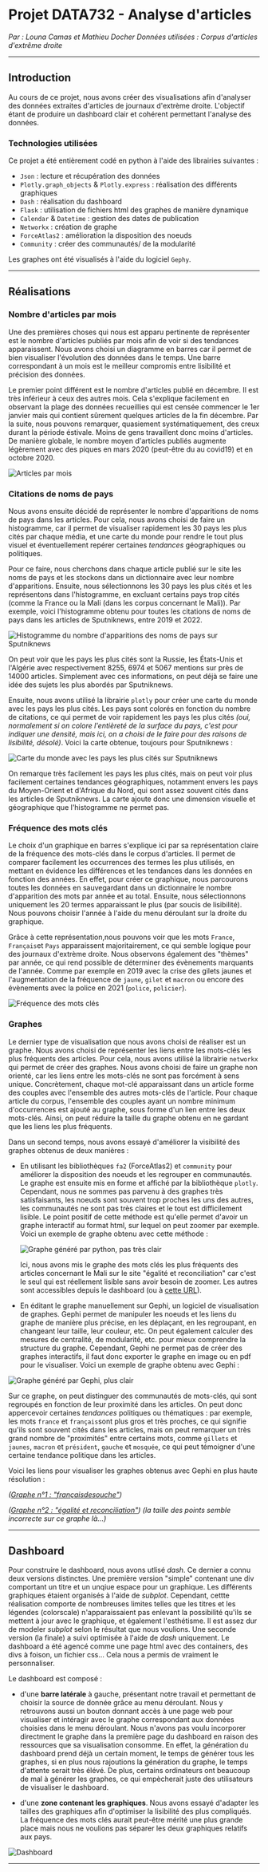 # **Projet DATA732 - Analyse d'articles**

*Par : Louna Camas et Mathieu Docher*
*Données utilisées : Corpus d'articles d'extrême droite* 

---

## Introduction 

Au cours de ce projet, nous avons créer des visualisations afin d'analyser des données extraites d'articles de journaux d'extrème droite. L'objectif étant de produire un dashboard clair et cohérent permettant l'analyse des données.

### Technologies utilisées

Ce projet a été entièrement codé en python à l'aide des librairies suivantes :
- `Json` : lecture et récupération des données
- `Plotly.graph_objects` & `Plotly.express` : réalisation des différents graphiques
- `Dash` : réalisation du dashboard
- `Flask` : utilisation de fichiers html des graphes de manière dynamique
- `Calendar` & `Datetime` : gestion des dates de publication
- `Networkx` : création de graphe
- `ForceAtlas2` : amélioration la disposition des noeuds
- `Community` : créer des communautés/ de la modularité


Les graphes ont été visualisés à l'aide du logiciel `Gephy`.

---

## Réalisations

### Nombre d'articles par mois

Une des premières choses qui nous est apparu pertinente de représenter est le nombre d'articles publiés par mois afin de voir si des tendances apparaissent. Nous avons choisi un diagramme en barres car il permet de bien visualiser l'évolution des données dans le temps. Une barre correspondant à un mois est le meilleur compromis entre lisibilité et précision des données.

Le premier point différent est le nombre d'articles publié en décembre. Il est très inférieur à ceux des autres mois. Cela s'explique facilement en observant la plage des données recueillies qui est censée commencer le 1er janvier mais qui contient sûrement quelques articles de la fin décembre.
Par la suite, nous pouvons remarquer, quasiement systématiquement, des creux durant la période éstivale. Moins de gens travaillent donc moins d'articles.
De manière globale, le nombre moyen d'articles publiés augmente légèrement avec des piques en mars 2020 (peut-être du au covid19) et en octobre 2020.

![Articles par mois](pictures/articles_per_month.png) 

### Citations de noms de pays

Nous avons ensuite décidé de représenter le nombre d'apparitions de noms de pays dans les articles. Pour cela, nous avons choisi de faire un histogramme, car il permet de visualiser rapidement les 30 pays les plus cités par chaque média, et une carte du monde pour rendre le tout plus visuel et éventuellement repérer certaines _tendances_ géographiques ou politiques.

Pour ce faire, nous cherchons dans chaque article publié sur le site les noms de pays et les stockons dans un dictionnaire avec leur nombre d'apparitions. Ensuite, nous sélectionnons les 30 pays les plus cités et les représentons dans l'histogramme, en excluant certains pays trop cités (comme la France ou la Mali (dans les corpus concernant le Mali)). Par exemple, voici l'histogramme obtenu pour toutes les citations de noms de pays dans les articles de Sputniknews, entre 2019 et 2022. 

![Histogramme du nombre d'apparitions des noms de pays sur Sputniknews](pictures/country_hist.png)

On peut voir que les pays les plus cités sont la Russie, les États-Unis et l'Algérie avec respectivement 8255, 6974 et 5067 mentions sur près de 14000 articles. Simplement avec ces informations, on peut déjà se faire une idée des sujets les plus abordés par Sputniknews.

Ensuite, nous avons utilisé la librairie `plotly` pour créer une carte du monde avec les pays les plus cités. Les pays sont colorés en fonction du nombre de citations, ce qui permet de voir rapidement les pays les plus cités _(oui, normalement si on colore l'entièreté de la surface du pays, c'est pour indiquer une densité, mais ici, on a choisi de le faire pour des raisons de lisibilité, désolé)_. Voici la carte obtenue, toujours pour Sputniknews :

![Carte du monde avec les pays les plus cités sur Sputniknews](pictures/country_map.png)

On remarque très facilement les pays les plus cités, mais on peut voir plus facilement certaines tendances géographiques, notamment envers les pays du Moyen-Orient et d'Afrique du Nord, qui sont assez souvent cités dans les articles de Sputniknews. La carte ajoute donc une dimension visuelle et géographique que l'histogramme ne permet pas.

### Fréquence des mots clés

Le choix d'un graphique en barres s'explique ici par sa représentation claire de la fréquence des mots-clés dans le corpus d'articles. Il permet de comparer facilement les occurrences des termes les plus utilisés, en mettant en évidence les différences et les tendances dans les données en fonction des années. En effet, pour créer ce graphique, nous parcourons toutes les données en sauvegardant dans un dictionnaire le nombre d'apparition des mots par année et au total. Ensuite, nous sélectionnons uniquement les 20 termes apparaissant le plus (par soucis de lisibilité). Nous pouvons choisir l'année à l'aide du menu déroulant sur la droite du graphique.

Grâce à cette représentation,nous pouvons voir que les mots `France`, `Français`et `Pays` apparaissent majoritairement, ce qui semble logique pour des journaux d'extrème droite. Nous observons également des "thèmes" par année, ce qui rend possible de déterminer des évènements marquants de l'année. Comme par exemple en 2019 avec la crise des gilets jaunes et l'augmentation de la fréquence de `jaune`, `gilet` et `macron` ou encore des évènements avec la police en 2021 (`police`, `policier`).

![Fréquence des mots clés](pictures/frequent_keywords.png) 

### Graphes
Le dernier type de visualisation que nous avons choisi de réaliser est un graphe. Nous avons choisi de représenter les liens entre les mots-clés les plus fréquents des articles. Pour cela, nous avons utilisé la librairie `networkx` qui permet de créer des graphes. Nous avons choisi de faire un graphe non orienté, car les liens entre les mots-clés ne sont pas forcément à sens unique. Concrètement, chaque mot-clé apparaissant dans un article forme des couples avec l'ensemble des autres mots-clés de l'article. Pour chaque article du corpus, l'ensemble des couples ayant un nombre minimum d'occurrences est ajouté au graphe, sous forme d'un lien entre les deux mots-clés. Ainsi, on peut réduire la taille du graphe obtenu en ne gardant que les liens les plus fréquents.

Dans un second temps, nous avons essayé d'améliorer la visibilité des graphes obtenus de deux manières :

- En utilisant les bibliothèques `fa2` (ForceAtlas2) et `community` pour améliorer la disposition des noeuds et les regrouper en communautés. Le graphe est ensuite mis en forme et affiché par la bibliothèque `plotly`. Cependant, nous ne sommes pas parvenu à des graphes très satisfaisants, les noeuds sont souvent trop proches les uns des autres, les communautés ne sont pas très claires et le tout est difficilement lisible. Le point positif de cette méthode est qu'elle permet d'avoir un graphe interactif au format html, sur lequel on peut zoomer par exemple. Voici un exemple de graphe obtenu avec cette méthode :

    ![Graphe généré par python, pas très clair](pictures/graph_python_mali.png)

    Ici, nous avons mis le graphe des mots clés les plus fréquents des articles concernant le Mali sur le site "égalité et reconciliation" car c'est le seul qui est réellement lisible sans avoir besoin de zoomer. Les autres sont accessibles depuis le dashboard (ou à [cette URL](https://mathieeeu.github.io/cours/data732/graphes/index.html)).
    <br> 

- En éditant le graphe manuellement sur Gephi, un logiciel de visualisation de graphes. Gephi permet de manipuler les noeuds et les liens du graphe de manière plus précise, en les déplaçant, en les regroupant, en changeant leur taille, leur couleur, etc. On peut également calculer des mesures de centralité, de modularité, etc. pour mieux comprendre la structure du graphe. Cependant, Gephi ne permet pas de créer des graphes interactifs, il faut donc exporter le graphe en image ou en pdf pour le visualiser. Voici un exemple de graphe obtenu avec Gephi :

![Graphe généré par Gephi, plus clair](pictures/graph_gephi_fdesouche.png)

Sur ce graphe, on peut distinguer des communautés de mots-clés, qui sont regroupés en fonction de leur proximité dans les articles. On peut donc appercevoir certaines _tendances_ politiques ou thématiques : par exemple, les mots `france` et `français`sont plus gros et très proches, ce qui signifie qu'ils sont souvent cités dans les articles, mais on peut remarquer un très grand nombre de "proximités" entre certains mots, comme `gillets` et `jaunes`, `macron` et `président`, `gauche` et `mosquée`, ce qui peut témoigner d'une certaine tendance politique dans les articles.

Voici les liens pour visualiser les graphes obtenus avec Gephi en plus haute résolution :

_([Graphe n°1 : "françaisdesouche"](https://mathieeeu.github.io/cours/data732/graphes/graph_gephi_fdesouche.png))_

_([Graphe n°2 : "égalité et reconciliation"](https://mathieeeu.github.io/cours/data732/graphes/graph_gephi_egalitereconcil.png))_ _(la taille des points semble incorrecte sur ce graphe là...)_

---

## Dashboard
Pour construire le dashboard, nous avons utlisé *dash*. Ce dernier a connu deux versions distinctes. Une première version "simple" contenant une div comportant un titre et un unqiue espace pour un graphique. Les différents graphiques étaient organisés à l'aide de *subplot*. Cependant, cettte réalisation comporte de nombreuses limites telles que les titres et les légendes (colorscale) n'apparaissaient pas enlevant la possibilité qu'ils se mettent à jour avec le graphique, et également l'esthétisme. Il est assez dur de modeler *subplot* selon le résultat que nous voulions.
Une seconde version (la finale) a suivi optimisée à l'aide de *dash* uniquement. Le dashboard a été agencé comme une page html avec des containers, des divs à foison, un fichier css... Cela nous a permis de vraiment le personnaliser.

Le dashboard est composé :

- d'une **barre latérale** à gauche, présentant notre travail et permettant de choisir la source de donnée grâce au menu déroulant. Nous y retrouvons aussi un bouton donnant accès à une page web pour visualiser et intéragir avec le graphe correspondant aux données choisies dans le menu déroulant. 
Nous n'avons pas voulu incorporer directment le graphe dans la première page du dashboard en raison des ressources que sa visualisation consomme. En effet, la génération du dashboard prend déjà un certain moment, le temps de générer tous les graphes, si en plus nous rajoutions la génération du graphe, le temps d'attente serait très élévé. De plus, certains ordinateurs ont beaucoup de mal à générer les graphes, ce qui empècherait juste des utilisateurs de visualiser le dashboard.

- d'une **zone contenant les graphiques**. Nous avons essayé d'adapter les tailles des graphiques afin d'optimiser la lisibilité des plus compliqués. La fréquence des mots clés aurait peut-être mérité une plus grande place mais nous ne voulions pas séparer les deux graphiques relatifs aux pays.

![Dashboard](pictures/dashboard.png) 

---
